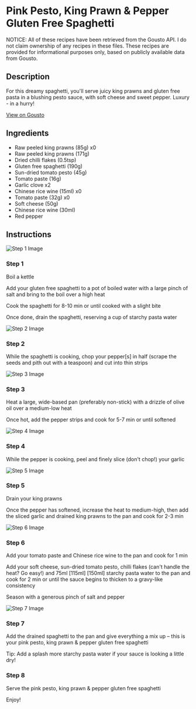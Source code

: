 # Pink Pesto, King Prawn & Pepper Gluten Free Spaghetti

NOTICE: All of these recipes have been retrieved from the Gousto API. I do not claim ownership of any recipes in these files. These recipes are provided for informational purposes only, based on publicly available data from Gousto.

## Description

For this dreamy spaghetti, you'll serve juicy king prawns and gluten free pasta in a blushing pesto sauce, with soft cheese and sweet pepper. Luxury - in a hurry!

[View on Gousto](https://www.gousto.co.uk/recipes/cookbook/pink-pesto-king-prawn-pepper-gluten-free-linguine)

## Ingredients

- Raw peeled king prawns (85g) x0
- Raw peeled king prawns (171g)
- Dried chilli flakes (0.5tsp)
- Gluten free spaghetti (190g)
- Sun-dried tomato pesto (45g)
- Tomato paste (16g)
- Garlic clove x2
- Chinese rice wine (15ml) x0
- Tomato paste (32g) x0
- Soft cheese (50g)
- Chinese rice wine (30ml)
- Red pepper

## Instructions

![Step 1 Image](https://production-media.gousto.co.uk/cms/recipe-step-image/Step-1-1707132523120-x200.jpg)

### Step 1

Boil a kettle

Add your gluten free spaghetti to a pot of boiled water with a large pinch of salt and bring to the boil over a high heat

Cook the spaghetti for 8-10 min or until cooked with a slight bite

Once done, drain the spaghetti, reserving a cup of starchy pasta water

![Step 2 Image](https://production-media.gousto.co.uk/cms/recipe-step-image/Step-2-1707132525294-x200.jpg)

### Step 2

While the spaghetti is cooking, chop your pepper[s]<span class="text-danger"> </span>in half (scrape the seeds and pith out with a teaspoon) and cut into thin strips

![Step 3 Image](https://production-media.gousto.co.uk/cms/recipe-step-image/Step-3-1707132528470-x200.jpg)

### Step 3

Heat a large, wide-based pan (preferably non-stick) with a drizzle of olive oil over a medium-low heat

Once hot, add the pepper strips and cook for 5-7 min or until softened

![Step 4 Image](https://production-media.gousto.co.uk/cms/recipe-step-image/Step-4-1707132530890-x200.jpg)

### Step 4

While the pepper is cooking, peel and finely slice (don't chop!) your garlic

![Step 5 Image](https://production-media.gousto.co.uk/cms/recipe-step-image/Step-5-1707132538850-x200.jpg)

### Step 5

Drain your king prawns

Once the pepper has softened, increase the heat to medium-high, then add the sliced garlic and drained king prawns to the pan and cook for 2-3 min

![Step 6 Image](https://production-media.gousto.co.uk/cms/recipe-step-image/Step-6-1707132541596-x200.jpg)

### Step 6

Add your tomato paste and Chinese rice wine to the pan and cook for 1 min

Add your soft cheese, sun-dried tomato pesto, chilli flakes (can't handle the heat? Go easy!) and 75ml <span class="text-purple">[115ml]<span class="text-danger"> </span>[150ml] </span>starchy pasta water to the pan and cook for 2 min or until the sauce begins to thicken to a gravy-like consistency

Season with a generous pinch of salt and pepper

![Step 7 Image](https://production-media.gousto.co.uk/cms/recipe-step-image/Step-7-copy-1720526332549-x200.jpg)

### Step 7

Add the drained spaghetti to the pan and give everything a mix up – this is your pink pesto, king prawn & pepper gluten free spaghetti

Tip: Add a splash more starchy pasta water if your sauce is looking a little dry!

### Step 8

Serve the pink pesto, king prawn & pepper gluten free spaghetti

Enjoy!

